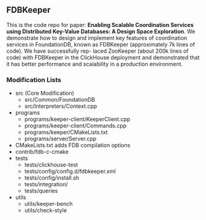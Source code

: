 ## FDBKeeper

This is the code repo for paper: **Enabling Scalable Coordination Services using 
Distributed Key-Value Databases: A Design Space Exploration**. We demonstrate how
to design and implement key features of coordination services in FoundationDB, 
known as FDBKeeper (approximately 7k lines of code). We have  successfully rep-
laced ZooKeeper (about 200k lines of code) with FDBKeeper in the ClickHouse
deployment and demonstrated that it has better performance and scalability in a
production environment. 


### Modification Lists

* src (Core Modification)
  * src/Common/FoundationDB
  * src/Interpreters/Context.cpp
* programs
  * programs/keeper-client/KeeperClient.cpp
  * programs/keeper-client/Commands.cpp
  * programs/keeper/CMakeLists.txt
  * programs/server/Server.cpp
* CMakeLists.txt adds FDB compilation options
* contrib/fdb-c-cmake
* tests
  * tests/clickhouse-test
  * tests/config/config.d/fdbkeeper.xml
  * tests/config/install.sh
  * tests/integration/
  * tests/queries
* utils
  * utils/keeper-bench
  * utils/check-style
